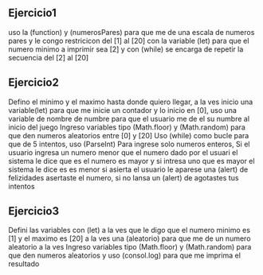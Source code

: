 ## Ejercicio1
uso la (function) y (numerosPares) para que me de una escala de numeros pares y le congo restricicon del [1] al [20] con la variable (let) para que el numero minimo a imprimir sea [2] y con (while) se encarga de repetir la secuencia del [2] al [20]

## Ejercicio2 
Defino el minimo y el maximo hasta donde quiero llegar, a la ves inicio una variable(let) para que me inicie un contador y lo inicio en [0], uso una variable de nombre de numbre para que el usuario me de el su numbre al inicio del juego
Ingreso variables tipo (Math.floor) y (Math.random) para que den numeros aleatorios entre [0] y [20]
Uso (while) como bucle para que de 5 intentos, uso (ParseInt) Para ingrese solo numeros enteros, 
Si el usuario ingresa un numero menor que el numero dado por el usuari el sistema le dice que es el numero es mayor y si intresa uno que es mayor el sistema le dice es es menor 
si asierta el usuario le aparese una (alert) de felizidades asertaste el numero, si no lansa un 
(alert) de agotastes tus intentos

## Ejercicio3
Defini las variables con (let) a la ves que le digo que el numero minimo es [1] y el maximo es [20] 
a la ves una (aleatorio) para que me de un numero aleatorio a la ves Ingreso variables tipo 
(Math.floor) y (Math.random) para que den numeros aleatorios y uso (consol.log) para que me imprima el resultado